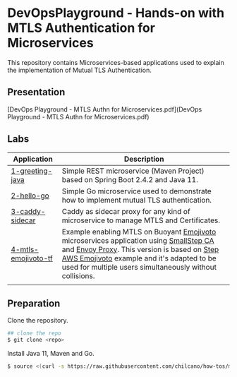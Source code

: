# DevOpsPlayground - Hands-on with MTLS Authentication for Microservices

This repository contains Microservices-based applications used to explain the implementation of Mutual TLS Authentication.


## Presentation

[DevOps Playground - MTLS Authn for Microservices.pdf](DevOps Playground - MTLS Authn for Microservices.pdf)


## Labs

| Application                                   | Description
| ---                                           | ---         
| [1-greeting-java](1-greeting-java/README.md)  | Simple REST microservice (Maven Project) based on Spring Boot 2.4.2 and Java 11. 
| [2-hello-go](2-hello-go/README.md)            | Simple Go microservice used to demonstrate how to implement mutual TLS authentication.
| [3-caddy-sidecar](3-caddy-sidecar/)           | Caddy as sidecar proxy for any kind of microservice to manage MTLS and Certificates.
| [4-mtls-emojivoto-tf](4-mtls-emojivoto-tf)    | Example enabling MTLS on Buoyant [Emojivoto](https://github.com/buoyantio/emojivoto) microservices application using [SmallStep CA](https://github.com/smallstep/certificates) and [Envoy Proxy](https://www.envoyproxy.io/). This version is based on [Step AWS Emojivoto](https://github.com/smallstep/step-aws-emojivoto) example and it's adapted to be used for multiple users simultaneously without collisions.
|                                               |   


## Preparation

Clone the repository.
```sh
## clone the repo
$ git clone <repo>
```

Install Java 11, Maven and Go.
```sh
$ source <(curl -s https://raw.githubusercontent.com/chilcano/how-tos/master/src/devops_playground_tools_install.sh) 
```
